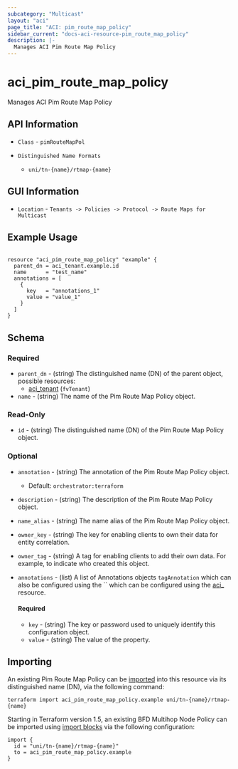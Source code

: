 ```yaml
---
subcategory: "Multicast"
layout: "aci"
page_title: "ACI: pim_route_map_policy"
sidebar_current: "docs-aci-resource-pim_route_map_policy"
description: |-
  Manages ACI Pim Route Map Policy
---
```


# aci_pim_route_map_policy #

Manages ACI Pim Route Map Policy

## API Information ##

* `Class` - `pimRouteMapPol`

* `Distinguished Name Formats`
  - `uni/tn-{name}/rtmap-{name}`

## GUI Information ##

* `Location` - `Tenants -> Policies -> Protocol -> Route Maps for Multicast`

## Example Usage ##

```hcl

resource "aci_pim_route_map_policy" "example" {
  parent_dn = aci_tenant.example.id
  name      = "test_name"
  annotations = [
    {
      key   = "annotations_1"
      value = "value_1"
    }
  ]
}

```

## Schema

### Required

* `parent_dn` - (string) The distinguished name (DN) of the parent object, possible resources:
  - [aci_tenant](https://registry.terraform.io/providers/CiscoDevNet/aci/latest/docs/resources/tenant) (`fvTenant`)
* `name` - (string) The name of the Pim Route Map Policy object.

### Read-Only

* `id` - (string) The distinguished name (DN) of the Pim Route Map Policy object.

### Optional
  
* `annotation` - (string) The annotation of the Pim Route Map Policy object.
  - Default: `orchestrator:terraform`
* `description` - (string) The description of the Pim Route Map Policy object.
* `name_alias` - (string) The name alias of the Pim Route Map Policy object.
* `owner_key` - (string) The key for enabling clients to own their data for entity correlation.
* `owner_tag` - (string) A tag for enabling clients to add their own data. For example, to indicate who created this object.

* `annotations` - (list) A list of Annotations objects `tagAnnotation` which can also be configured using the  `` which can be configured using the [aci_](https://registry.terraform.io/providers/CiscoDevNet/aci/latest/docs/resources/) resource.
  
  #### Required
  
  * `key` - (string) The key or password used to uniquely identify this configuration object.
  * `value` - (string) The value of the property.

## Importing ##

An existing Pim Route Map Policy can be [imported](https://www.terraform.io/docs/import/index.html) into this resource via its distinguished name (DN), via the following command:

```
terraform import aci_pim_route_map_policy.example uni/tn-{name}/rtmap-{name}
```

Starting in Terraform version 1.5, an existing BFD Multihop Node Policy can be imported 
using [import blocks](https://developer.hashicorp.com/terraform/language/import) via the following configuration:

```
import {
  id = "uni/tn-{name}/rtmap-{name}"
  to = aci_pim_route_map_policy.example
}
```